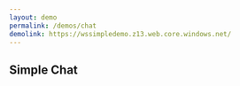 ```yaml
---
layout: demo
permalink: /demos/chat
demolink: https://wssimpledemo.z13.web.core.windows.net/
---
```

## Simple Chat
